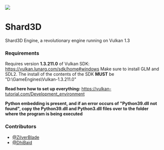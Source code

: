 
![](https://cdn.discordapp.com/attachments/937565381470617620/971459836652949515/Webp.net-resizeimage.png)  

# Shard3D

Shard3D Engine, a revolutionary engine running on Vulkan 1.3


### Requirements

Requires version **1.3.211.0** of Vulkan SDK: https://vulkan.lunarg.com/sdk/home#windows
Make sure to install GLM and SDL2. The install of the contents of the SDK **MUST** be "D:\GameEngines\Vulkan-1.3.211.0"

**Read here how to set up everything:** https://vulkan-tutorial.com/Development_environment

**Python embedding is present, and if an error occurs of "Python39.dll not found", copy the Python39.dll and Python3.dll files over to the folder where the program is being executed**

### Contributors

- [@ZilverBlade](https://www.github.com/ZilverBlade)
- [@DhiBaid](https://www.github.com/DHIBAID)
